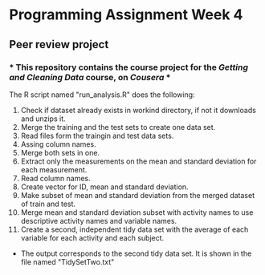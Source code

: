 # **Programming Assignment Week 4** #
## Peer review project ##
### * This repository contains the course project for the _Getting and Cleaning Data_ course, on _Cousera_ *
The R script named "run_analysis.R" does the following:
1. Check if dataset already exists in workind directory, if not it downloads and unzips it.
2. Merge the training and the test sets to create one data set.
  1. Read files form the traingin and test data sets.
  2. Assing column names.
  3. Merge both sets in one.
3. Extract only the measurements on the mean and standard deviation for each measurement.
  1. Read column names.
  2. Create vector for ID, mean and standard deviation.
  3. Make subset of mean and standard deviation from the merged dataset of train and test. 
4. Merge mean and standard deviation subset with activity names to use descriptive activity names and variable names. 
5. Create a second, independent tidy data set with the average of each variable for each activity and each subject.
* The output corresponds to the second tidy data set. It is shown in the file named "TidySetTwo.txt"
###
